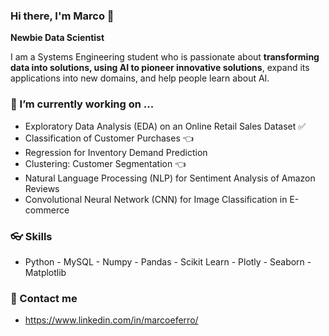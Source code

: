 ### Hi there, I'm Marco 👋
**Newbie Data Scientist**

I am a Systems Engineering student who is passionate about **transforming data into solutions, using AI to pioneer innovative solutions**, expand its applications into new domains, and help people learn about AI.

### 🔭 I’m currently working on ...
- Exploratory Data Analysis (EDA) on an Online Retail Sales Dataset ✅
- Classification of Customer Purchases 👈
- Regression for Inventory Demand Prediction
- Clustering: Customer Segmentation 👈
- Natural Language Processing (NLP) for Sentiment Analysis of Amazon Reviews
- Convolutional Neural Network (CNN) for Image Classification in E-commerce
  
### 👓 Skills  
- Python - MySQL - Numpy - Pandas - Scikit Learn - Plotly - Seaborn - Matplotlib

### 📲 Contact me 
- https://www.linkedin.com/in/marcoeferro/
<!--
### 🔭 I’m currently working on ...
- Exploratory Data Analysis (EDA) on an Online Retail Sales Dataset 👈
- Classification of Customer Purchases
- Regression for Inventory Demand Prediction
- Clustering: Customer Segmentation
- Natural Language Processing (NLP) for Sentiment Analysis of Amazon Reviews
- Convolutional Neural Network (CNN) for Image Classification in E-commerce

### 🌱 I’m currently learning ...
I'm dedicated to sharpening my skills in Data Science. I'm exploring new concepts, reading relevant documentation, and working on small side projects to deepen my understanding and expertise.

**marcoeferro/marcoeferro** is a ✨ _special_ ✨ repository because its `README.md` (this file) appears on your GitHub profile.

Here are some ideas to get you started:

- 🔭 I’m currently working on ...
- 🌱 I’m currently learning ...
- 👯 I’m looking to collaborate on ...
- 🤔 I’m looking for help with ...
- 💬 Ask me about ...
- 📫 How to reach me: ...
- ⚡ Fun fact: ...
-->

